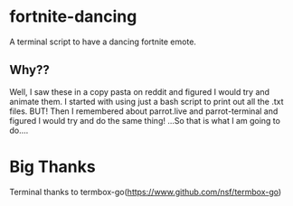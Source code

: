 # fortnite-dancing
A terminal script to have a dancing fortnite emote.

## Why??
Well, I saw these in a copy pasta on reddit and figured I would try and animate them. I started with using just a bash script to print out all the .txt files.
BUT! Then I remembered about parrot.live and parrot-terminal and figured I would try and do the same thing!
...So that is what I am going to do....

# Big Thanks

Terminal thanks to termbox-go(https://www.github.com/nsf/termbox-go)
